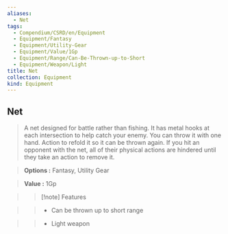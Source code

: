 ```yaml
---
aliases:
  - Net
tags:
  - Compendium/CSRD/en/Equipment
  - Equipment/Fantasy
  - Equipment/Utility-Gear
  - Equipment/Value/1Gp
  - Equipment/Range/Can-Be-Thrown-up-to-Short
  - Equipment/Weapon/Light
title: Net
collection: Equipment
kind: Equipment
---
```

## Net    
    
>A net designed for battle rather than fishing. It has metal hooks at each intersection to help catch your enemy. You can throw it with one hand. Action to refold it so it can be thrown again. If you hit an opponent with the net, all of their physical actions are hindered until they take an action to remove it.    
> **Options :** Fantasy, Utility Gear    
> **Value :** 1Gp    
>>[!note] Features    
>> - Can be thrown up to short range    
>> - Light weapon